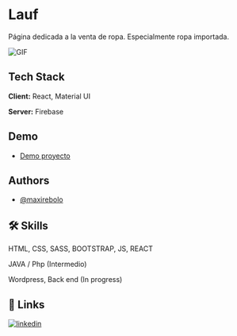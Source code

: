 # Lauf

Página dedicada a la venta de ropa. Especialmente ropa importada.

![GIF](https://i.ibb.co/xF4pJw2/final-project.gif)

## Tech Stack

**Client:** React, Material UI

**Server:** Firebase

## Demo

- [Demo proyecto](https://my-ecommerce-6cc8a.web.app/)

## Authors

- [@maxirebolo](https://github.com/MaxiR23)

## 🛠 Skills
HTML, CSS, SASS, BOOTSTRAP, JS, REACT

JAVA / Php (Intermedio)

Wordpress, Back end (In progress)

## 🔗 Links
[![linkedin](https://img.shields.io/badge/linkedin-0A66C2?style=for-the-badge&logo=linkedin&logoColor=white)](https://www.linkedin.com/in/maxi-rebolo)